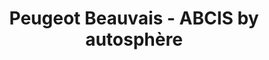 ---
title: "Peugeot Beauvais - ABCIS by autosphère"
url: /beauvais/peugeot-beauvais-abcis-by-autosphere/
shop: voiture
---